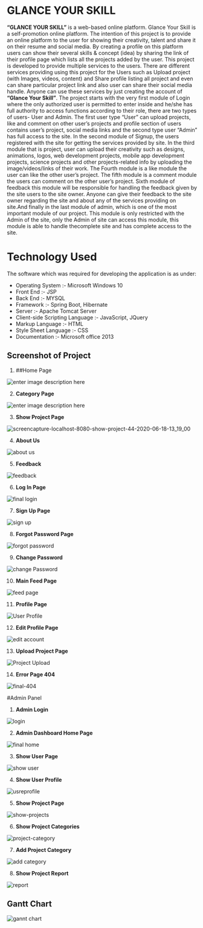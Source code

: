 # GLANCE YOUR SKILL

**“GLANCE YOUR SKILL”** is a web-based online platform. Glance Your Skill
is a self-promotion online platform. The intention of this project is to provide an online platform to the user for showing their creativity, talent and share it on their resume and social media. By creating a profile on this platform users can show their several skills & concept (idea) by sharing the link of their profile page which lists all the projects added by the user. This project is developed to provide multiple services to the users. There are different services providing using this project for the Users such as Upload project (with Images, videos, content) and Share profile listing all project and even can share particular project link and also user can share their social media handle. Anyone can use these services by just creating the account of **“Glance Your Skill”**. The project starts with the very first module of Login where the only authorized user is permitted to enter inside and he/she has full authority to access functions according to their role, there are two types of users- User and Admin. The first user type “User” can upload projects, like and comment on other user’s projects and profile section of users contains user’s project, social media links and the second type user “Admin” has full access to the site. In the second module of Signup, the users registered with the site for getting the services provided by site. In the third module that is project, user can upload their creativity such as designs, animations, logos, web development projects, mobile app development projects, science projects and other projects-related info by uploading the image/videos/links of their work. The Fourth module is a like module the user can like the other user’s project. The fifth module is a comment module the users can comment on the other user’s project. Sixth module of feedback this module will be responsible for handling the feedback given  by the site users to the site owner. Anyone can give their feedback to the site owner regarding the site and about any of the services providing on site.And finally in the last module of admin, which is one of the most important module of our project. This module is only restricted with the Admin of the site, only the Admin of site can access this module, this module is able to handle thecomplete site and has complete access to the site.

# Technology Used
The software which was required for developing the application is as under: 

 - Operating System :- Microsoft Windows 10
 - Front End :- JSP
 - Back End :- MYSQL
 - Framework :- Spring Boot, Hibernate
 - Server :- Apache Tomcat Server
 - Client-side Scripting Language :- JavaScript, JQuery
 - Markup Language :- HTML
 - Style Sheet Language :- CSS
 - Documentation :- Microsoft office 2013

## Screenshot of Project

 1. ##Home Page 
 
 ![enter image description here](https://user-images.githubusercontent.com/47188858/109420965-51bc9e00-79fb-11eb-924d-458a0528a00e.png)
 
 
 2. **Category Page** 
 
 ![enter image description here](https://user-images.githubusercontent.com/47188858/109421024-8d576800-79fb-11eb-9bda-461be4e4ebde.png)
 
 3.  **Show Project Page**
 
![screencapture-localhost-8080-show-project-44-2020-06-18-13_19_00](https://user-images.githubusercontent.com/47188858/109421153-2d14f600-79fc-11eb-84ad-b1d532c794ab.png)


 4.  **About Us**
 
![about us](https://user-images.githubusercontent.com/47188858/109421295-b4fb0000-79fc-11eb-8217-5f68ad8f0126.png)

 5.  **Feedback**
 
 ![feedback](https://user-images.githubusercontent.com/47188858/109421362-f7bcd800-79fc-11eb-8617-31d7bf517dc1.png)

 6.  **Log In Page**
 
 ![final login ](https://user-images.githubusercontent.com/47188858/109421390-20dd6880-79fd-11eb-8ce1-c8fe29d6eaae.png)

 7.  **Sign Up Page**
 
![sign up](https://user-images.githubusercontent.com/47188858/109421448-5c783280-79fd-11eb-8346-38be8f843e8b.png)

 8.  **Forgot Password Page**
 
![forgot password](https://user-images.githubusercontent.com/47188858/109421477-7c0f5b00-79fd-11eb-9967-21558e4172c0.png)

 9. **Change Password**
 
![change Password](https://user-images.githubusercontent.com/47188858/109421552-dad4d480-79fd-11eb-9e17-bf153955f4e1.png)

10. **Main Feed Page**

![feed page](https://user-images.githubusercontent.com/47188858/109421607-15d70800-79fe-11eb-8462-da07cb9dc615.png)

11. **Profile Page**

![User Profile](https://user-images.githubusercontent.com/47188858/109421691-5b93d080-79fe-11eb-9e63-64c54d02230c.png)

12. **Edit Profile Page**

![edit account](https://user-images.githubusercontent.com/47188858/109421751-a31a5c80-79fe-11eb-9e23-ebe86fca89ee.png)

13. **Upload Project Page**

![Project Upload](https://user-images.githubusercontent.com/47188858/109421783-c7763900-79fe-11eb-8ddb-33b48747c2a8.png)

14. **Error Page 404**

![final-404](https://user-images.githubusercontent.com/47188858/109421831-fa203180-79fe-11eb-8bbd-719c1e3a18af.png)



#Admin Panel

1. **Admin Login**

![login](https://user-images.githubusercontent.com/47188858/109422336-23da5800-7a01-11eb-85f7-092035c4a4d5.png)

2. **Admin Dashboard Home Page**

![final home](https://user-images.githubusercontent.com/47188858/109422354-305eb080-7a01-11eb-911b-2b3cb8d45935.png)

3. **Show User Page**

![show user](https://user-images.githubusercontent.com/47188858/109422362-3785be80-7a01-11eb-9125-007eedbdcd50.png)

4. **Show User Profile**

![usreprofile](https://user-images.githubusercontent.com/47188858/109422365-3a80af00-7a01-11eb-867a-2699ea2decc1.png)

5. **Show Project Page**

![show-projects](https://user-images.githubusercontent.com/47188858/109422537-f641de80-7a01-11eb-9f76-498c4ccf7ba6.png)

6. **Show Project Categories**

![project-category](https://user-images.githubusercontent.com/47188858/109422558-15d90700-7a02-11eb-9af6-01392817b292.png)

7. **Add Project Category**

![add category](https://user-images.githubusercontent.com/47188858/109422584-2ee1b800-7a02-11eb-9af9-cdacebe0bf3a.png)

8. **Show Project Report**

![report](https://user-images.githubusercontent.com/47188858/109422628-5c2e6600-7a02-11eb-8b22-f7895baaf194.png)



## Gantt Chart
![gannt chart](https://user-images.githubusercontent.com/47188858/109422699-ac0d2d00-7a02-11eb-8d6f-0d69e58ac9d9.png)

